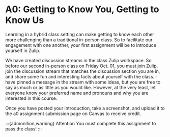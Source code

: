 A0: Getting to Know You, Getting to Know Us
============================

Learning in a hybrid class setting can make getting to know each other more challenging than a traditional in-person class. So to facilitate our engagement with one another, your first assignment will be to introduce yourself in Zulip. 

We have created discussion streams in the class Zulip workspace. So before our second in-person class on Friday Oct. 01, you must join Zulip, join the discussion stream that matches the discussion section you are in, and share some fun and interesting facts about yourself with the class. I have pinned a message in the stream with some ideas, but you are free to say as much or as little as you would like. However, at the very least, let everyone know your preferred name and pronouns and why you are interested in this course.

Once you have posted your introduction, take a screenshot, and upload it to the a0 assignment submission page on Canvas to receive credit.

:::{admonition,warning} Attention
You must complete this assignment to pass the class!
:::
